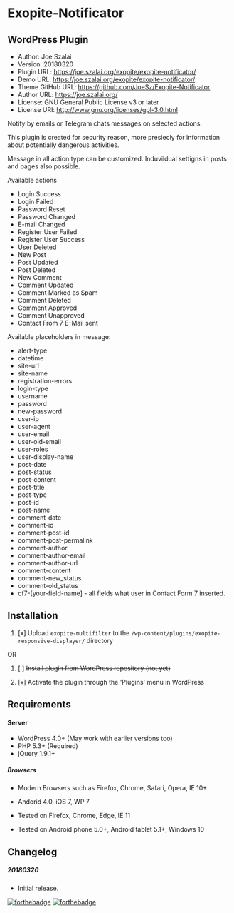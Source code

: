 # Exopite-Notificator
## WordPress Plugin

- Author: Joe Szalai
- Version: 20180320
- Plugin URL: https://joe.szalai.org/exopite/exopite-notificator/
- Demo URL: https://joe.szalai.org/exopite/exopite-notificator/
- Theme GitHub URL: https://github.com/JoeSz/Exopite-Notificator
- Author URL: https://joe.szalai.org/
- License: GNU General Public License v3 or later
- License URI: http://www.gnu.org/licenses/gpl-3.0.html

Notify by emails or Telegram chats messages on selected actions.

This plugin is created for security reason, more presiecly for information about potentially dangerous activities.

Message in all action type can be customized. Induvildual settigns in posts and pages also possible.

Available actions
- Login Success
- Login Failed
- Password Reset
- Password Changed
- E-mail Changed
- Register User Failed
- Register User Success
- User Deleted
- New Post
- Post Updated
- Post Deleted
- New Comment
- Comment Updated
- Comment Marked as Spam
- Comment Deleted
- Comment Approved
- Comment Unapproved
- Contact From 7 E-Mail sent

Available placeholders in message:
- alert-type
- datetime
- site-url
- site-name
- registration-errors
- login-type
- username
- password
- new-password
- user-ip
- user-agent
- user-email
- user-old-email
- user-roles
- user-display-name
- post-date
- post-status
- post-content
- post-title
- post-type
- post-id
- post-name
- comment-date
- comment-id
- comment-post-id
- comment-post-permalink
- comment-author
- comment-author-email
- comment-author-url
- comment-content
- comment-new_status
- comment-old_status
- cf7-[your-field-name] - all fields what user in Contact Form 7 inserted.

## Installation

1. [x] Upload `exopite-multifilter` to the `/wp-content/plugins/exopite-responsive-displayer/` directory

OR

1. [ ] ~~Install plugin from WordPress repository (not yet)~~

2. [x] Activate the plugin through the 'Plugins' menu in WordPress

## Requirements

#### Server

* WordPress 4.0+ (May work with earlier versions too)
* PHP 5.3+ (Required)
* jQuery 1.9.1+

##### Browsers

* Modern Browsers such as Firefox, Chrome, Safari, Opera, IE 10+
* Andorid 4.0, iOS 7, WP 7

* Tested on Firefox, Chrome, Edge, IE 11
* Tested on Android phone 5.0+, Android tablet 5.1+, Windows 10

## Changelog

##### 20180320
* Initial release.

[![forthebadge](http://forthebadge.com/images/badges/built-by-developers.svg)](http://forthebadge.com) [![forthebadge](http://forthebadge.com/images/badges/for-you.svg)](http://forthebadge.com)
